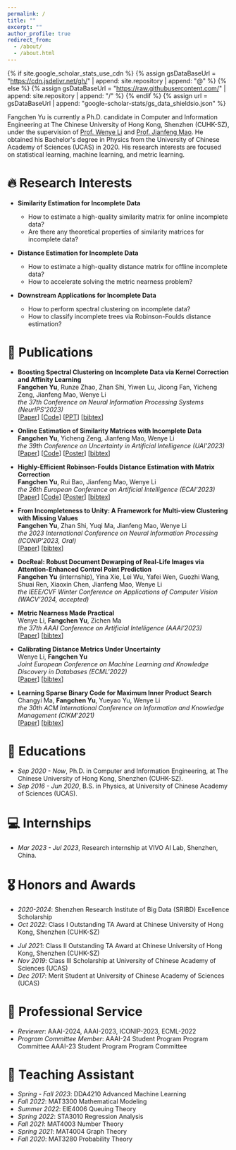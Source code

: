 ```yaml
---
permalink: /
title: ""
excerpt: ""
author_profile: true
redirect_from: 
  - /about/
  - /about.html
---
```


{% if site.google_scholar_stats_use_cdn %}
{% assign gsDataBaseUrl = "https://cdn.jsdelivr.net/gh/" | append: site.repository | append: "@" %}
{% else %}
{% assign gsDataBaseUrl = "https://raw.githubusercontent.com/" | append: site.repository | append: "/" %}
{% endif %}
{% assign url = gsDataBaseUrl | append: "google-scholar-stats/gs_data_shieldsio.json" %}

<span class='anchor' id='about-me'></span>

Fangchen Yu is currently a Ph.D. candidate in Computer and Information Engineering at The Chinese University of Hong Kong, Shenzhen (CUHK-SZ), under the supervision of [Prof. Wenye Li](https://sds.cuhk.edu.cn/teacher/317) and [Prof. Jianfeng Mao](https://sds.cuhk.edu.cn/teacher/268). He obtained his Bachelor's degree in Physics from the University of Chinese Academy of Sciences (UCAS) in 2020. His research interests are focused on statistical learning, machine learning, and metric learning.

# 🔥 Research Interests

- **Similarity Estimation for Incomplete Data**
  - How to estimate a high-quality similarity matrix for online incomplete data?
  - Are there any theoretical properties of similarity matrices for incomplete data?

- **Distance Estimation for Incomplete Data**
  - How to estimate a high-quality distance matrix for offline incomplete data?
  - How to accelerate solving the metric nearness problem?

- **Downstream Applications for Incomplete Data**
  - How to perform spectral clustering on incomplete data?
  - How to classify incomplete trees via Robinson-Foulds distance estimation?



# 📝 Publications 

* **Boosting Spectral Clustering on Incomplete Data via Kernel Correction and Affinity Learning**<br>
  **Fangchen Yu**, Runze Zhao, Zhan Shi, Yiwen Lu, Jicong Fan, Yicheng Zeng, Jianfeng Mao, Wenye Li<br>
  *the 37th Conference on Neural Information Processing Systems (NeurIPS'2023)*<br>
  [[Paper](https://openreview.net/pdf?id=xFtuNq23D5)] [[Code](https://github.com/SciYu/Spectral-Clustering-on-Incomplete-Data)] [[PPT](https://neurips.cc/media/neurips-2023/Slides/70019.pdf)] [[bibtex](https://sciyu.github.io/bib/NIPS2023.bib)]
* **Online Estimation of Similarity Matrices with Incomplete Data**<br>
  **Fangchen Yu**, Yicheng Zeng, Jianfeng Mao, Wenye Li<br>
  *the 39th Conference on Uncertainty in Artificial Intelligence (UAI'2023)*<br>
  [[Paper](https://proceedings.mlr.press/v216/yu23a/yu23a.pdf)] [[Code](https://github.com/SciYu/Online-Similarity-Matrix-Correction)] [[Poster](https://github.com/SciYu/Online-Similarity-Matrix-Correction/blob/main/Fig/poster.png)] [[bibtex](https://sciyu.github.io/bib/UAI2023.bib)]
* **Highly-Efficient Robinson-Foulds Distance Estimation with Matrix Correction**<br>
  **Fangchen Yu**, Rui Bao, Jianfeng Mao, Wenye Li<br>
  *the 26th European Conference on Artificial Intelligence (ECAI'2023)*<br>
  [[Paper](https://ebooks.iospress.nl/doi/10.3233/FAIA230605)] [[Code](https://github.com/SciYu/Embedding-based-Matrix-Correction)] [[Poster](https://github.com/SciYu/Embedding-based-Matrix-Correction/blob/main/fig/ECAI_poster.png)] [[bibtex](https://sciyu.github.io/bib/ECAI2023.bib)]
* **From Incompleteness to Unity: A Framework for Multi-view Clustering with Missing Values**<br>
  **Fangchen Yu**, Zhan Shi, Yuqi Ma, Jianfeng Mao, Wenye Li<br>
  *the 2023 International Conference on Neural Information Processing (ICONIP'2023, Oral)*<br>
  [[Paper](https://link.springer.com/chapter/10.1007/978-981-99-8145-8_9)] [[bibtex](https://sciyu.github.io/bib/ICONIP2023.bib)]
* **DocReal: Robust Document Dewarping of Real-Life Images via Attention-Enhanced Control Point Prediction**<br>
  **Fangchen Yu** (internship), Yina Xie, Lei Wu, Yafei Wen, Guozhi Wang, Shuai Ren, Xiaoxin Chen, Jianfeng Mao, Wenye Li<br>
  *the IEEE/CVF Winter Conference on Applications of Computer Vision (WACV'2024, accepted)*<br>

* **Metric Nearness Made Practical**<br>
  Wenye Li, **Fangchen Yu**, Zichen Ma<br>
  *the 37th AAAI Conference on Artificial Intelligence (AAAI’2023)*<br>
  [[Paper](https://ojs.aaai.org/index.php/AAAI/article/view/26041)] [[bibtex](https://sciyu.github.io/bib/AAAI2023.bib)]
* **Calibrating Distance Metrics Under Uncertainty**<br>
  Wenye Li, **Fangchen Yu**<br>
  *Joint European Conference on Machine Learning and Knowledge Discovery in Databases (ECML'2022)*<br>
  [[Paper](https://2022.ecmlpkdd.org/wp-content/uploads/2022/09/sub_673.pdf)] [[bibtex](https://sciyu.github.io/bib/ECML2022.bib)]
* **Learning Sparse Binary Code for Maximum Inner Product Search**<br>
  Changyi Ma, **Fangchen Yu**, Yueyao Yu, Wenye Li<br>
  *the 30th ACM International Conference on Information and Knowledge Management (CIKM'2021)*<br>
  [[Paper](https://dl.acm.org/doi/abs/10.1145/3459637.3482132)] [[bibtex](https://sciyu.github.io/bib/CIKM2021.bib)]

 

# 📖 Educations
- *Sep 2020 - Now*,
 Ph.D. in Computer and Information Engineering, at The Chinese University of Hong Kong, Shenzhen (CUHK-SZ). 
- *Sep 2016 - Jun 2020*, 
B.S. in Physics, at University of Chinese Academy of Sciences (UCAS). 



# 💻 Internships
- *Mar 2023 - Jul 2023*, Research internship at VIVO AI Lab, Shenzhen, China.



# 🎖 Honors and Awards
- *2020-2024*: Shenzhen Research Institute of Big Data (SRIBD) Excellence Scholarship 
- *Oct 2022*: Class I Outstanding TA Award at Chinese University of Hong Kong, Shenzhen (CUHK-SZ)
* *Jul 2021*: Class II Outstanding TA Award at Chinese University of Hong Kong, Shenzhen (CUHK-SZ)
* *Nov 2019*: Class III Scholarship at University of Chinese Academy of Sciences (UCAS)
* *Dec 2017*: Merit Student at University of Chinese Academy of Sciences (UCAS)


# 💬 Professional Service
- *Reviewer*: AAAI-2024, AAAI-2023, ICONIP-2023, ECML-2022
- *Program Committee Member*:
AAAI-24 Student Program Program Committee
AAAI-23 Student Program Program Committee



# 💬 Teaching Assistant
- *Spring - Fall 2023*: DDA4210 Advanced Machine Learning 
- *Fall 2022*: MAT3300 Mathematical Modeling
- *Summer 2022*: EIE4006 Queuing Theory
- *Spring 2022*: STA3010 Regression Analysis
- *Fall 2021*: MAT4003 Number Theory
- *Spring 2021*: MAT4004 Graph Theory
- *Fall 2020*: MAT3280 Probability Theory